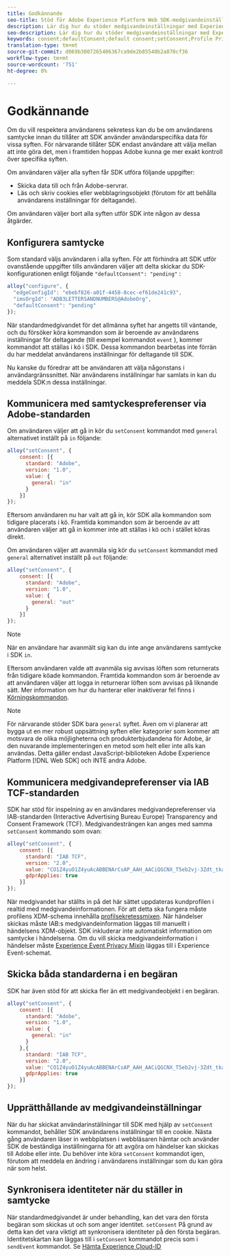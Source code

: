 ```yaml
---
title: Godkännande
seo-title: Stöd för Adobe Experience Platform Web SDK-medgivandeinställning
description: Lär dig hur du stöder medgivandeinställningar med Experience Platform Web SDK
seo-description: Lär dig hur du stöder medgivandeinställningar med Experience Platform Web SDK
keywords: consent;defaultConsent;default consent;setConsent;Profile Privacy Mixin;Experience Event Privacy Mixin;Privacy Mixin;
translation-type: tm+mt
source-git-commit: d069b3007265406367ca9de2b85540b2a070cf36
workflow-type: tm+mt
source-wordcount: '751'
ht-degree: 0%

---
```



# Godkännande

Om du vill respektera användarens sekretess kan du be om användarens samtycke innan du tillåter att SDK använder användarspecifika data för vissa syften. För närvarande tillåter SDK endast användare att välja mellan att inte göra det, men i framtiden hoppas Adobe kunna ge mer exakt kontroll över specifika syften.

Om användaren väljer alla syften får SDK utföra följande uppgifter:

* Skicka data till och från Adobe-servrar.
* Läs och skriv cookies eller webblagringsobjekt (förutom för att behålla användarens inställningar för deltagande).

Om användaren väljer bort alla syften utför SDK inte någon av dessa åtgärder.

## Konfigurera samtycke

Som standard väljs användaren i alla syften. För att förhindra att SDK utför ovanstående uppgifter tills användaren väljer att delta skickar du SDK-konfigurationen enligt följande `"defaultConsent": "pending"` :

```javascript
alloy("configure", {
  "edgeConfigId": "ebebf826-a01f-4458-8cec-ef61de241c93",
  "imsOrgId": "ADB3LETTERSANDNUMBERS@AdobeOrg",
  "defaultConsent": "pending"
});
```

När standardmedgivandet för det allmänna syftet har angetts till väntande, och du försöker köra kommandon som är beroende av användarens inställningar för deltagande (till exempel kommandot `event` ), kommer kommandot att ställas i kö i SDK. Dessa kommandon bearbetas inte förrän du har meddelat användarens inställningar för deltagande till SDK.

Nu kanske du föredrar att be användaren att välja någonstans i användargränssnittet. När användarens inställningar har samlats in kan du meddela SDK:n dessa inställningar.

## Kommunicera med samtyckespreferenser via Adobe-standarden

Om användaren väljer att gå in kör du `setConsent` kommandot med `general` alternativet inställt på `in` följande:

```javascript
alloy("setConsent", {
    consent: [{
      standard: "Adobe",
      version: "1.0",
      value: {
        general: "in"
      }
    }]
});
```

Eftersom användaren nu har valt att gå in, kör SDK alla kommandon som tidigare placerats i kö. Framtida kommandon som är beroende av att användaren väljer att gå in kommer inte att ställas i kö och i stället köras direkt.

Om användaren väljer att avanmäla sig kör du `setConsent` kommandot med `general` alternativet inställt på `out` följande:

```javascript
alloy("setConsent", {
    consent: [{
      standard: "Adobe",
      version: "1.0",
      value: {
        general: "out"
      }
    }]
});
```

>[!NOTE]
>
>När en användare har avanmält sig kan du inte ange användarens samtycke i SDK `in`.

Eftersom användaren valde att avanmäla sig avvisas löften som returnerats från tidigare köade kommandon. Framtida kommandon som är beroende av att användaren väljer att logga in returnerar löften som avvisas på liknande sätt. Mer information om hur du hanterar eller inaktiverar fel finns i [Körningskommandon](../fundamentals/executing-commands.md).

>[!NOTE]
>
>För närvarande stöder SDK bara `general` syftet. Även om vi planerar att bygga ut en mer robust uppsättning syften eller kategorier som kommer att motsvara de olika möjligheterna och produkterbjudandena för Adobe, är den nuvarande implementeringen en metod som helt eller inte alls kan användas.  Detta gäller endast JavaScript-biblioteken Adobe Experience Platform [!DNL Web SDK] och INTE andra Adobe.

## Kommunicera medgivandepreferenser via IAB TCF-standarden

SDK har stöd för inspelning av en användares medgivandepreferenser via IAB-standarden (Interactive Advertising Bureau Europe) Transparency and Consent Framework (TCF). Medgivandesträngen kan anges med samma `setConsent` kommando som ovan:

```javascript
alloy("setConsent", {
    consent: [{
      standard: "IAB TCF",
      version: "2.0",
      value: "CO1Z4yuO1Z4yuAcABBENArCsAP_AAH_AACiQGCNX_T5eb2vj-3Zdt_tkaYwf55y3o-wzhhaIse8NwIeH7BoGP2MwvBX4JiQCGBAkkiKBAQdtHGhcCQABgIhRiTKMYk2MjzNKJLJAilsbe0NYCD9mnsHT3ZCY70--u__7P3fAwQgkwVLwCRIWwgJJs0ohTABCOICpBwCUEIQEClhoACAnYFAR6gAAAIDAACAAAAEEEBAIABAAAkIgAAAEBAKACIBAACAEaAhAARIEAsAJEgCAAVA0JACKIIQBCDgwCjlACAoAAAAA.YAAAAAAAAAAA",
      gdprApplies: true
    }]
});
```

När medgivandet har ställts in på det här sättet uppdateras kundprofilen i realtid med medgivandeinformationen. För att detta ska fungera måste profilens XDM-schema innehålla [profilsekretessmixen](https://github.com/adobe/xdm/blob/master/docs/reference/context/profile-privacy.schema.md). När händelser skickas måste IAB:s medgivandeinformation läggas till manuellt i händelsens XDM-objekt. SDK inkluderar inte automatiskt information om samtycke i händelserna. Om du vill skicka medgivandeinformation i händelser måste [Experience Event Privacy Mixin](https://github.com/adobe/xdm/blob/master/docs/reference/context/experienceevent-privacy.schema.md) läggas till i Experience Event-schemat.

## Skicka båda standarderna i en begäran

SDK har även stöd för att skicka fler än ett medgivandeobjekt i en begäran.

```javascript
alloy("setConsent", {
    consent: [{
      standard: "Adobe",
      version: "1.0",
      value: {
        general: "in"
      }
    },{
      standard: "IAB TCF",
      version: "2.0",
      value: "CO1Z4yuO1Z4yuAcABBENArCsAP_AAH_AACiQGCNX_T5eb2vj-3Zdt_tkaYwf55y3o-wzhhaIse8NwIeH7BoGP2MwvBX4JiQCGBAkkiKBAQdtHGhcCQABgIhRiTKMYk2MjzNKJLJAilsbe0NYCD9mnsHT3ZCY70--u__7P3fAwQgkwVLwCRIWwgJJs0ohTABCOICpBwCUEIQEClhoACAnYFAR6gAAAIDAACAAAAEEEBAIABAAAkIgAAAEBAKACIBAACAEaAhAARIEAsAJEgCAAVA0JACKIIQBCDgwCjlACAoAAAAA.YAAAAAAAAAAA",
      gdprApplies: true
    }]
});
```

## Upprätthållande av medgivandeinställningar

När du har skickat användarinställningar till SDK med hjälp av `setConsent` kommandot, behåller SDK användarens inställningar till en cookie. Nästa gång användaren läser in webbplatsen i webbläsaren hämtar och använder SDK de beständiga inställningarna för att avgöra om händelser kan skickas till Adobe eller inte. Du behöver inte köra `setConsent` kommandot igen, förutom att meddela en ändring i användarens inställningar som du kan göra när som helst.

## Synkronisera identiteter när du ställer in samtycke

När standardmedgivandet är under behandling, kan det vara den första begäran som skickas ut och som anger identitet. `setConsent` På grund av detta kan det vara viktigt att synkronisera identiteter på den första begäran. Identitetskartan kan läggas till i `setConsent` kommandot precis som i `sendEvent` kommandot. Se [Hämta Experience Cloud-ID](../identity/overview.md)

